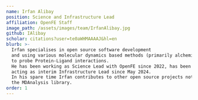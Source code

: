 ```yaml
---
name: Irfan Alibay
position: Science and Infrastructure Lead
affiliation: OpenFE Staff
image_path: /assets/images/team/IrfanAlibay.jpg
github: IAlibay
scholar: citations?user=te0aWHMAAAAJ&hl=en
blurb: >-
  Irfan specialises in open source software development
  and using various molecular dynamics based methods (primarily alchemical)
  to probe Protein-Ligand interactions.
  He has been working as Science Lead with OpenFE since 2022, has been
  acting as interim Infrastructure Lead since May 2024.
  In his spare time Irfan contributes to other open source projects notably
  the MDAnalysis library.
order: 1
---
```


